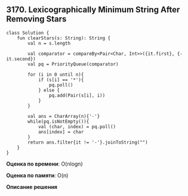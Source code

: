 ## 3170. Lexicographically Minimum String After Removing Stars



``` 
class Solution {
    fun clearStars(s: String): String {
        val n = s.length

        val comparator = compareBy<Pair<Char, Int>>({it.first}, {-it.second})
        val pq = PriorityQueue(comparator)

        for (i in 0 until n){
            if (s[i] == '*'){
                pq.poll()
            } else {
                pq.add(Pair(s[i], i))
            }
        }

        val ans = CharArray(n){'-'}
        while(pq.isNotEmpty()){
            val (char, index) = pq.poll()
            ans[index] = char
        }
        return ans.filter{it != '-'}.joinToString("")
    }
}

```

**Оценка по времени**: O(nlogn)


**Оценка по памяти**: O(n)


**Описание решения**
```

```

